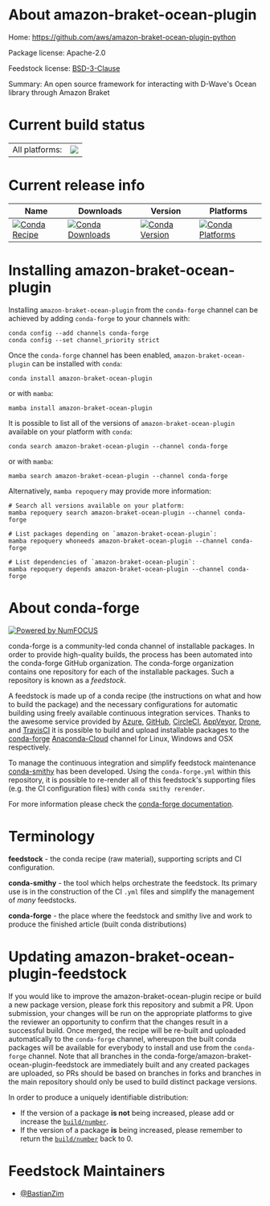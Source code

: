 About amazon-braket-ocean-plugin
================================

Home: https://github.com/aws/amazon-braket-ocean-plugin-python

Package license: Apache-2.0

Feedstock license: [BSD-3-Clause](https://github.com/conda-forge/amazon-braket-ocean-plugin-feedstock/blob/main/LICENSE.txt)

Summary: An open source framework for interacting with D-Wave's Ocean library through Amazon Braket

Current build status
====================


<table><tr><td>All platforms:</td>
    <td>
      <a href="https://dev.azure.com/conda-forge/feedstock-builds/_build/latest?definitionId=16208&branchName=main">
        <img src="https://dev.azure.com/conda-forge/feedstock-builds/_apis/build/status/amazon-braket-ocean-plugin-feedstock?branchName=main">
      </a>
    </td>
  </tr>
</table>

Current release info
====================

| Name | Downloads | Version | Platforms |
| --- | --- | --- | --- |
| [![Conda Recipe](https://img.shields.io/badge/recipe-amazon--braket--ocean--plugin-green.svg)](https://anaconda.org/conda-forge/amazon-braket-ocean-plugin) | [![Conda Downloads](https://img.shields.io/conda/dn/conda-forge/amazon-braket-ocean-plugin.svg)](https://anaconda.org/conda-forge/amazon-braket-ocean-plugin) | [![Conda Version](https://img.shields.io/conda/vn/conda-forge/amazon-braket-ocean-plugin.svg)](https://anaconda.org/conda-forge/amazon-braket-ocean-plugin) | [![Conda Platforms](https://img.shields.io/conda/pn/conda-forge/amazon-braket-ocean-plugin.svg)](https://anaconda.org/conda-forge/amazon-braket-ocean-plugin) |

Installing amazon-braket-ocean-plugin
=====================================

Installing `amazon-braket-ocean-plugin` from the `conda-forge` channel can be achieved by adding `conda-forge` to your channels with:

```
conda config --add channels conda-forge
conda config --set channel_priority strict
```

Once the `conda-forge` channel has been enabled, `amazon-braket-ocean-plugin` can be installed with `conda`:

```
conda install amazon-braket-ocean-plugin
```

or with `mamba`:

```
mamba install amazon-braket-ocean-plugin
```

It is possible to list all of the versions of `amazon-braket-ocean-plugin` available on your platform with `conda`:

```
conda search amazon-braket-ocean-plugin --channel conda-forge
```

or with `mamba`:

```
mamba search amazon-braket-ocean-plugin --channel conda-forge
```

Alternatively, `mamba repoquery` may provide more information:

```
# Search all versions available on your platform:
mamba repoquery search amazon-braket-ocean-plugin --channel conda-forge

# List packages depending on `amazon-braket-ocean-plugin`:
mamba repoquery whoneeds amazon-braket-ocean-plugin --channel conda-forge

# List dependencies of `amazon-braket-ocean-plugin`:
mamba repoquery depends amazon-braket-ocean-plugin --channel conda-forge
```


About conda-forge
=================

[![Powered by
NumFOCUS](https://img.shields.io/badge/powered%20by-NumFOCUS-orange.svg?style=flat&colorA=E1523D&colorB=007D8A)](https://numfocus.org)

conda-forge is a community-led conda channel of installable packages.
In order to provide high-quality builds, the process has been automated into the
conda-forge GitHub organization. The conda-forge organization contains one repository
for each of the installable packages. Such a repository is known as a *feedstock*.

A feedstock is made up of a conda recipe (the instructions on what and how to build
the package) and the necessary configurations for automatic building using freely
available continuous integration services. Thanks to the awesome service provided by
[Azure](https://azure.microsoft.com/en-us/services/devops/), [GitHub](https://github.com/),
[CircleCI](https://circleci.com/), [AppVeyor](https://www.appveyor.com/),
[Drone](https://cloud.drone.io/welcome), and [TravisCI](https://travis-ci.com/)
it is possible to build and upload installable packages to the
[conda-forge](https://anaconda.org/conda-forge) [Anaconda-Cloud](https://anaconda.org/)
channel for Linux, Windows and OSX respectively.

To manage the continuous integration and simplify feedstock maintenance
[conda-smithy](https://github.com/conda-forge/conda-smithy) has been developed.
Using the ``conda-forge.yml`` within this repository, it is possible to re-render all of
this feedstock's supporting files (e.g. the CI configuration files) with ``conda smithy rerender``.

For more information please check the [conda-forge documentation](https://conda-forge.org/docs/).

Terminology
===========

**feedstock** - the conda recipe (raw material), supporting scripts and CI configuration.

**conda-smithy** - the tool which helps orchestrate the feedstock.
                   Its primary use is in the construction of the CI ``.yml`` files
                   and simplify the management of *many* feedstocks.

**conda-forge** - the place where the feedstock and smithy live and work to
                  produce the finished article (built conda distributions)


Updating amazon-braket-ocean-plugin-feedstock
=============================================

If you would like to improve the amazon-braket-ocean-plugin recipe or build a new
package version, please fork this repository and submit a PR. Upon submission,
your changes will be run on the appropriate platforms to give the reviewer an
opportunity to confirm that the changes result in a successful build. Once
merged, the recipe will be re-built and uploaded automatically to the
`conda-forge` channel, whereupon the built conda packages will be available for
everybody to install and use from the `conda-forge` channel.
Note that all branches in the conda-forge/amazon-braket-ocean-plugin-feedstock are
immediately built and any created packages are uploaded, so PRs should be based
on branches in forks and branches in the main repository should only be used to
build distinct package versions.

In order to produce a uniquely identifiable distribution:
 * If the version of a package **is not** being increased, please add or increase
   the [``build/number``](https://docs.conda.io/projects/conda-build/en/latest/resources/define-metadata.html#build-number-and-string).
 * If the version of a package **is** being increased, please remember to return
   the [``build/number``](https://docs.conda.io/projects/conda-build/en/latest/resources/define-metadata.html#build-number-and-string)
   back to 0.

Feedstock Maintainers
=====================

* [@BastianZim](https://github.com/BastianZim/)

